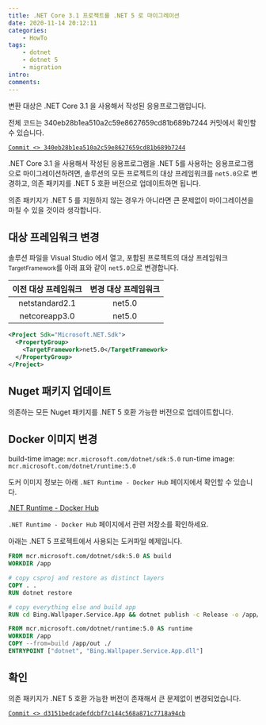 ```yaml
---
title: .NET Core 3.1 프로젝트를 .NET 5 로 마이그레이션
date: 2020-11-14 20:12:11
categories:
    - HowTo
tags:
    - dotnet
    - dotnet 5
    - migration
intro:
comments:
---
```



변환 대상은 .NET Core 3.1 을 사용해서 작성된 응용프로그램입니다.

전체 코드는 340eb28b1ea510a2c59e8627659cd81b689b7244 커밋에서 확인할 수 있습니다.

[`Commit <> 340eb28b1ea510a2c59e8627659cd81b689b7244`](https://github.com/bbonkr/bing-wallpaper/tree/340eb28b1ea510a2c59e8627659cd81b689b7244)

.NET Core 3.1 을 사용해서 작성된 응용프로그램을 .NET 5를 사용하는 응용프로그램으로 마이그레이션하려면, 솔루션의 모든 프로젝트의 대상 프레임워크를 `net5.0`으로 변경하고, 의존 패키지를 .NET 5 호환 버전으로 업데이트하면 됩니다.

의존 패키지가 .NET 5 를 지원하지 않는 경우가 아니라면 큰 문제없이 마이그레이션을 마칠 수 있을 것이라 생각합니다.

## 대상 프레임워크 변경

솔루션 파일을 Visual Studio 에서 열고, 포함된 프로젝트의 대상 프레임워크 <small>TargetFramework</small>를 아래 표와 같이 `net5.0`으로 변경합니다.

| 이전 대상 프레임워크 | 변경 대상 프레임워크 |
| :------------------: | :------------------: |
|    netstandard2.1    |        net5.0        |
|    netcoreapp3.0     |        net5.0        |

```xml
<Project Sdk="Microsoft.NET.Sdk">
  <PropertyGroup>
    <TargetFramework>net5.0</TargetFramework>
  </PropertyGroup>
</Project>
```

## Nuget 패키지 업데이트

의존하는 모든 Nuget 패키지를 .NET 5 호환 가능한 버전으로 업데이트합니다.

## Docker 이미지 변경

build-time image: `mcr.microsoft.com/dotnet/sdk:5.0`
run-time image: `mcr.microsoft.com/dotnet/runtime:5.0`

도커 이미지 정보는 아래 `.NET Runtime - Docker Hub` 페이지에서 확인할 수 있습니다.

[.NET Runtime - Docker Hub](https://hub.docker.com/_/microsoft-dotnet-runtime/)

`.NET Runtime - Docker Hub` 페이지에서 관련 저장소를 확인하세요.

아래는 .NET 5 프로젝트에서 사용되는 도커파일 예제입니다.

```dockerfile
FROM mcr.microsoft.com/dotnet/sdk:5.0 AS build
WORKDIR /app

# copy csproj and restore as distinct layers
COPY . .
RUN dotnet restore

# copy everything else and build app
RUN cd Bing.Wallpaper.Service.App && dotnet publish -c Release -o /app/out

FROM mcr.microsoft.com/dotnet/runtime:5.0 AS runtime
WORKDIR /app
COPY --from=build /app/out ./
ENTRYPOINT ["dotnet", "Bing.Wallpaper.Service.App.dll"]
```

## 확인

의존 패키지가 .NET 5 호환 가능한 버전이 존재해서 큰 문제없이 변경되었습니다.

[`Commit <> d3151bedcadefdcbf7c144c568a871c7718a94cb`](https://github.com/bbonkr/bing-wallpaper/tree/d3151bedcadefdcbf7c144c568a871c7718a94cb)
